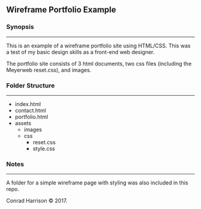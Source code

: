 ## Wireframe Portfolio Example

### Synopsis
***

This is an example of a wireframe portfolio site using HTML/CSS. This was a test of my basic design skills as a front-end web designer. 

The portfolio site consists of 3 html documents, two css files (including the Meyerweb reset.css), and images.

### Folder Structure
***

 * index.html
 * contact.html
 * portfolio.html
 * assets
     * images
     * css
         * reset.css
         * style.css

### Notes
***

A folder for a simple wireframe page with styling was also included in this repo.

Conrad Harrison © 2017. 
